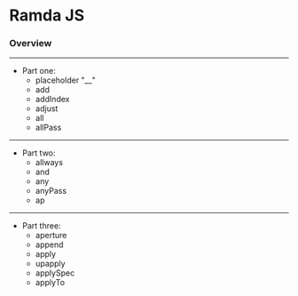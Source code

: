 # Ramda JS

### Overview

___

- Part one:
    - placeholder "__"
    - add
    - addIndex
    - adjust
    - all
    - allPass

___

- Part two:
    - allways
    - and
    - any
    - anyPass
    - ap

___

- Part three:
    - aperture
    - append
    - apply
    - upapply
    - applySpec
    - applyTo